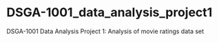# DSGA-1001_data_analysis_project1
DSGA-1001 Data Analysis Project 1: Analysis of movie ratings data set
